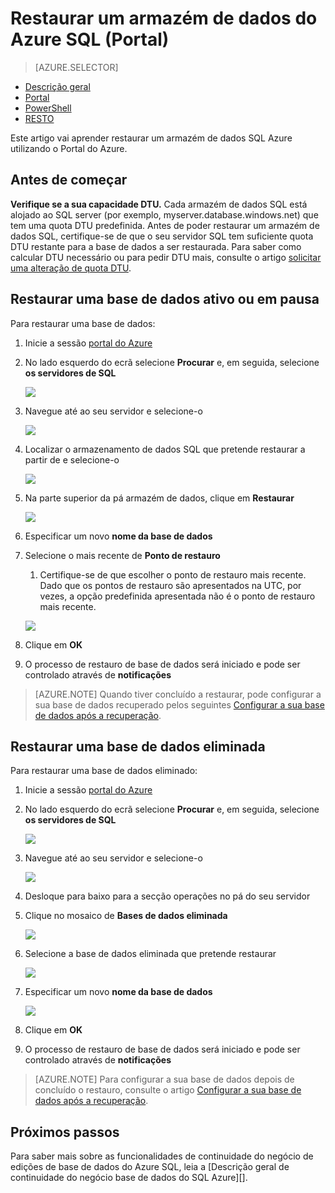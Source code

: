 <properties
   pageTitle="Restaurar um armazém de dados do Azure SQL (Portal) | Microsoft Azure"
   description="Azure tarefas portais para restaurar um armazém de dados do SQL Azure."
   services="sql-data-warehouse"
   documentationCenter="NA"
   authors="Lakshmi1812"
   manager="barbkess"
   editor=""/>

<tags
   ms.service="sql-data-warehouse"
   ms.devlang="NA"
   ms.topic="article"
   ms.tgt_pltfrm="NA"
   ms.workload="data-services"
   ms.date="09/21/2016"
   ms.author="lakshmir;barbkess;sonyama"/>

# <a name="restore-an-azure-sql-data-warehouse-portal"></a>Restaurar um armazém de dados do Azure SQL (Portal)

> [AZURE.SELECTOR]
- [Descrição geral][]
- [Portal][]
- [PowerShell][]
- [RESTO][]

Este artigo vai aprender restaurar um armazém de dados SQL Azure utilizando o Portal do Azure.

## <a name="before-you-begin"></a>Antes de começar

**Verifique se a sua capacidade DTU.** Cada armazém de dados SQL está alojado ao SQL server (por exemplo, myserver.database.windows.net) que tem uma quota DTU predefinida.  Antes de poder restaurar um armazém de dados SQL, certifique-se de que o seu servidor SQL tem suficiente quota DTU restante para a base de dados a ser restaurada. Para saber como calcular DTU necessário ou para pedir DTU mais, consulte o artigo [solicitar uma alteração de quota DTU][].


## <a name="restore-an-active-or-paused-database"></a>Restaurar uma base de dados ativo ou em pausa

Para restaurar uma base de dados:

1. Inicie a sessão [portal do Azure][]
2. No lado esquerdo do ecrã selecione **Procurar** e, em seguida, selecione **os servidores de SQL**
    
    ![](./media/sql-data-warehouse-restore-database-portal/01-browse-for-sql-server.png)
    
3. Navegue até ao seu servidor e selecione-o
    
    ![](./media/sql-data-warehouse-restore-database-portal/01-select-server.png)

4. Localizar o armazenamento de dados SQL que pretende restaurar a partir de e selecione-o
    
    ![](./media/sql-data-warehouse-restore-database-portal/01-select-active-dw.png)
5. Na parte superior da pá armazém de dados, clique em **Restaurar**
    
    ![](./media/sql-data-warehouse-restore-database-portal/01-select-restore-from-active.png)

6. Especificar um novo **nome da base de dados**
7. Selecione o mais recente de **Ponto de restauro**
    1. Certifique-se de que escolher o ponto de restauro mais recente.  Dado que os pontos de restauro são apresentados na UTC, por vezes, a opção predefinida apresentada não é o ponto de restauro mais recente.
    
    ![](./media/sql-data-warehouse-restore-database-portal/01-restore-blade-from-active.png)

8. Clique em **OK**
9. O processo de restauro de base de dados será iniciado e pode ser controlado através de **notificações**

>[AZURE.NOTE] Quando tiver concluído a restaurar, pode configurar a sua base de dados recuperado pelos seguintes [Configurar a sua base de dados após a recuperação][].


## <a name="restore-a-deleted-database"></a>Restaurar uma base de dados eliminada

Para restaurar uma base de dados eliminado:

1. Inicie a sessão [portal do Azure][]
2. No lado esquerdo do ecrã selecione **Procurar** e, em seguida, selecione **os servidores de SQL**
    
    ![](./media/sql-data-warehouse-restore-database-portal/01-browse-for-sql-server.png)

3. Navegue até ao seu servidor e selecione-o
    
    ![](./media/sql-data-warehouse-restore-database-portal/02-select-server.png)

4. Desloque para baixo para a secção operações no pá do seu servidor
5. Clique no mosaico de **Bases de dados eliminada**
    
    ![](./media/sql-data-warehouse-restore-database-portal/02-select-deleted-dws.png)

6. Selecione a base de dados eliminada que pretende restaurar
    
    ![](./media/sql-data-warehouse-restore-database-portal/02-select-deleted-dw.png)

7. Especificar um novo **nome da base de dados**
    
    ![](./media/sql-data-warehouse-restore-database-portal/02-restore-blade-from-deleted.png)
    
8. Clique em **OK**
9. O processo de restauro de base de dados será iniciado e pode ser controlado através de **notificações**

>[AZURE.NOTE] Para configurar a sua base de dados depois de concluído o restauro, consulte o artigo [Configurar a sua base de dados após a recuperação][]. 

## <a name="next-steps"></a>Próximos passos
Para saber mais sobre as funcionalidades de continuidade do negócio de edições de base de dados do Azure SQL, leia a [Descrição geral de continuidade do negócio base de dados do SQL Azure][].

<!--Image references-->

<!--Article references-->
[Azure descrição geral do continuidade de empresas base de dados SQL]: ./sql-database-business-continuity.md
[Descrição geral]: ./sql-data-warehouse-restore-database-overview.md
[Portal]: ./sql-data-warehouse-restore-database-portal.md
[PowerShell]: ./sql-data-warehouse-restore-database-powershell.md
[RESTO]: ./sql-data-warehouse-restore-database-rest-api.md
[Configurar a sua base de dados após a recuperação]: ./sql-database-disaster-recovery.md#configure-your-database-after-recovery
[Solicitar uma alteração de quota DTU]: ./sql-data-warehouse-get-started-create-support-ticket.md#request-quota-change

<!--MSDN references-->

<!--Blog references-->

<!--Other Web references-->
[Portal do Azure]: https://portal.azure.com/

